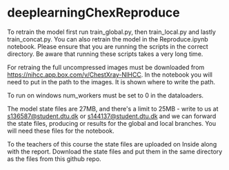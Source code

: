 # deeplearningChexReproduce

To retrain the model first run train_global.py, then train_local.py and lastly train_concat.py. You can also retrain the model in the Reproduce.ipynb notebook. Please ensure that you are running the scripts in the correct directory. Be aware that running these scripts takes a very long time. 

For retraing the full uncompressed images must be downloaded from https://nihcc.app.box.com/v/ChestXray-NIHCC. In the notebook you will need to put in the path to the images. It is shown where to write the path.

To run on windows num_workers must be set to 0 in the dataloaders.

The model state files are 27MB, and there's a limit to 25MB - write to us at s136587@student.dtu.dk or s144137@student.dtu.dk and we can forward the state files, producing or results for the global and local branches. You will need these files for the notebook.

To the teachers of this course the state files are uploaded on Inside along with the report. Download the state files and put them in the same directory as the files from this github repo.
